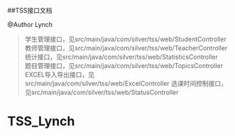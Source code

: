 ##TSS接口文档

 @Author Lynch
> 学生管理接口，见src/main/java/com/silver/tss/web/StudentController  
> 教师管理接口，见src/main/java/com/silver/tss/web/TeacherController 
> 统计接口，见src/main/java/com/silver/tss/web/StatisticsController  
> 题目管理接口，见src/main/java/com/silver/tss/web/TopicsController   
> EXCEL导入导出接口，见src/main/java/com/silver/tss/web/ExcelController 
> 选课时间控制接口，见src/main/java/com/silver/tss/web/StatusController
# TSS_Lynch

